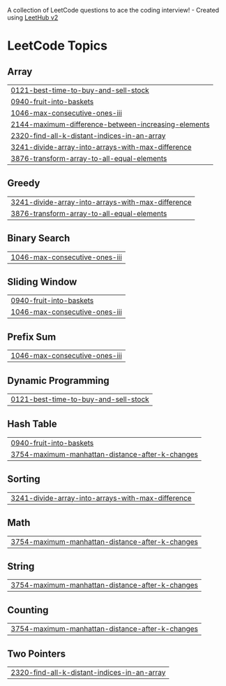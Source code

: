 A collection of LeetCode questions to ace the coding interview! - Created using [LeetHub v2](https://github.com/arunbhardwaj/LeetHub-2.0)
<!---LeetCode Topics Start-->
# LeetCode Topics
## Array
|  |
| ------- |
| [0121-best-time-to-buy-and-sell-stock](https://github.com/Kanishkjain17/leetcode/tree/master/0121-best-time-to-buy-and-sell-stock) |
| [0940-fruit-into-baskets](https://github.com/Kanishkjain17/leetcode/tree/master/0940-fruit-into-baskets) |
| [1046-max-consecutive-ones-iii](https://github.com/Kanishkjain17/leetcode/tree/master/1046-max-consecutive-ones-iii) |
| [2144-maximum-difference-between-increasing-elements](https://github.com/Kanishkjain17/leetcode/tree/master/2144-maximum-difference-between-increasing-elements) |
| [2320-find-all-k-distant-indices-in-an-array](https://github.com/Kanishkjain17/leetcode/tree/master/2320-find-all-k-distant-indices-in-an-array) |
| [3241-divide-array-into-arrays-with-max-difference](https://github.com/Kanishkjain17/leetcode/tree/master/3241-divide-array-into-arrays-with-max-difference) |
| [3876-transform-array-to-all-equal-elements](https://github.com/Kanishkjain17/leetcode/tree/master/3876-transform-array-to-all-equal-elements) |
## Greedy
|  |
| ------- |
| [3241-divide-array-into-arrays-with-max-difference](https://github.com/Kanishkjain17/leetcode/tree/master/3241-divide-array-into-arrays-with-max-difference) |
| [3876-transform-array-to-all-equal-elements](https://github.com/Kanishkjain17/leetcode/tree/master/3876-transform-array-to-all-equal-elements) |
## Binary Search
|  |
| ------- |
| [1046-max-consecutive-ones-iii](https://github.com/Kanishkjain17/leetcode/tree/master/1046-max-consecutive-ones-iii) |
## Sliding Window
|  |
| ------- |
| [0940-fruit-into-baskets](https://github.com/Kanishkjain17/leetcode/tree/master/0940-fruit-into-baskets) |
| [1046-max-consecutive-ones-iii](https://github.com/Kanishkjain17/leetcode/tree/master/1046-max-consecutive-ones-iii) |
## Prefix Sum
|  |
| ------- |
| [1046-max-consecutive-ones-iii](https://github.com/Kanishkjain17/leetcode/tree/master/1046-max-consecutive-ones-iii) |
## Dynamic Programming
|  |
| ------- |
| [0121-best-time-to-buy-and-sell-stock](https://github.com/Kanishkjain17/leetcode/tree/master/0121-best-time-to-buy-and-sell-stock) |
## Hash Table
|  |
| ------- |
| [0940-fruit-into-baskets](https://github.com/Kanishkjain17/leetcode/tree/master/0940-fruit-into-baskets) |
| [3754-maximum-manhattan-distance-after-k-changes](https://github.com/Kanishkjain17/leetcode/tree/master/3754-maximum-manhattan-distance-after-k-changes) |
## Sorting
|  |
| ------- |
| [3241-divide-array-into-arrays-with-max-difference](https://github.com/Kanishkjain17/leetcode/tree/master/3241-divide-array-into-arrays-with-max-difference) |
## Math
|  |
| ------- |
| [3754-maximum-manhattan-distance-after-k-changes](https://github.com/Kanishkjain17/leetcode/tree/master/3754-maximum-manhattan-distance-after-k-changes) |
## String
|  |
| ------- |
| [3754-maximum-manhattan-distance-after-k-changes](https://github.com/Kanishkjain17/leetcode/tree/master/3754-maximum-manhattan-distance-after-k-changes) |
## Counting
|  |
| ------- |
| [3754-maximum-manhattan-distance-after-k-changes](https://github.com/Kanishkjain17/leetcode/tree/master/3754-maximum-manhattan-distance-after-k-changes) |
## Two Pointers
|  |
| ------- |
| [2320-find-all-k-distant-indices-in-an-array](https://github.com/Kanishkjain17/leetcode/tree/master/2320-find-all-k-distant-indices-in-an-array) |
<!---LeetCode Topics End-->